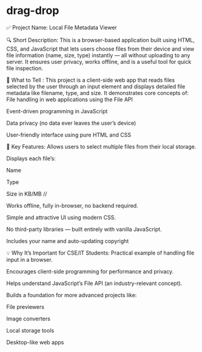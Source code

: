 # drag-drop

✅ Project Name:
Local File Metadata Viewer
 

🔍 Short Description:
This is a browser-based application built using HTML, CSS, and JavaScript that lets users choose files from their device and view file information (name, size, type) instantly — all without uploading to any server.
It ensures user privacy, works offline, and is a useful tool for quick file inspection.

🧠 What to Tell :
This project is a client-side web app that reads files selected by the user through an input element and displays detailed file metadata like filename, type, and size.
It demonstrates core concepts of:
File handling in web applications using the File API


Event-driven programming in JavaScript


Data privacy (no data ever leaves the user’s device)


User-friendly interface using pure HTML and CSS



📌 Key Features:
Allows users to select multiple files from their local storage.


Displays each file’s:


Name


Type


Size in KB/MB
//

Works offline, fully in-browser, no backend required.

Simple and attractive UI using modern CSS.

No third-party libraries — built entirely with vanilla JavaScript.

Includes your name and auto-updating copyright

💡 Why It’s Important for CSE/IT Students:
Practical example of handling file input in a browser.

Encourages client-side programming for performance and privacy.

Helps understand JavaScript’s File API (an industry-relevant concept).

Builds a foundation for more advanced projects like:

File previewers

Image converters

Local storage tools

Desktop-like web apps
